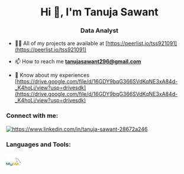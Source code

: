 <h1 align="center">Hi 👋, I'm Tanuja Sawant</h1>
<h3 align="center">Data Analyst</h3>

- 👨‍💻 All of my projects are available at [https://peerlist.io/tss921091](https://peerlist.io/tss921091)

- 📫 How to reach me **tanujasawant296@gmail.com**

- 📄 Know about my experiences [https://drive.google.com/file/d/16GDY9bqG366SVdKqNE3xA84d-_K4hoLj/view?usp=drivesdk](https://drive.google.com/file/d/16GDY9bqG366SVdKqNE3xA84d-_K4hoLj/view?usp=drivesdk)

<h3 align="left">Connect with me:</h3>
<p align="left">
<a href="https://linkedin.com/in/https://www.linkedin.com/in/tanuja-sawant-28672a246" target="blank"><img align="center" src="https://raw.githubusercontent.com/rahuldkjain/github-profile-readme-generator/master/src/images/icons/Social/linked-in-alt.svg" alt="https://www.linkedin.com/in/tanuja-sawant-28672a246" height="30" width="40" /></a>
</p>

<h3 align="left">Languages and Tools:</h3>
<p align="left"> <a href="https://www.mysql.com/" target="_blank" rel="noreferrer"> <img src="https://raw.githubusercontent.com/devicons/devicon/master/icons/mysql/mysql-original-wordmark.svg" alt="mysql" width="40" height="40"/> </a> </p>

